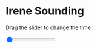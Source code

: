 <h1>Irene Sounding</h1>
<p>Drag the slider to change the time</p>

<div class="slidecontainer">
<input oninput='setImage(this)' class="slider" type="range" min="0" max="6" value="0" step="1" />
<img id='img'/>
</div>

<script>
var img = document.getElementById('img');
var img_array = ['/assets/images/skwt/skd_irn_wrfout_d01_2020-06-21_12:00:00.png',
'/assets/images/skwt/skd_irn_wrfout_d01_2020-06-21_18:00:00.png',
'/assets/images/skwt/skd_irn_wrfout_d01_2020-06-22_00:00:00.png',
'/assets/images/skwt/skd_irn_wrfout_d01_2020-06-22_06:00:00.png',
'/assets/images/skwt/skd_irn_wrfout_d01_2020-06-22_12:00:00.png',
'/assets/images/skwt/skd_irn_wrfout_d01_2020-06-22_18:00:00.png',];
function setImage(obj)
{
        var value = obj.value;
        img.src = img_array[value];

}
</script>
